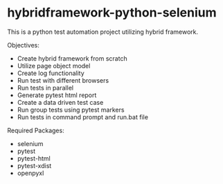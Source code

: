 # hybridframework-python-selenium

This is a python test automation project utilizing hybrid framework.

Objectives:

- Create hybrid framework from scratch
- Utilize page object model
- Create log functionality
- Run test with different browsers
- Run tests in parallel
- Generate pytest html report
- Create a data driven test case
- Run group tests using pytest markers
- Run tests in command prompt and run.bat file

Required Packages:
- selenium
- pytest
- pytest-html
- pytest-xdist
- openpyxl

 
